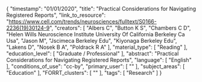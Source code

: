 {
    "timestamp": "01/01/2020",
    "title": "Practical Considerations for Navigating Registered Reports",
    "link_to_resource": "https://www.cell.com/trends/neurosciences/fulltext/S0166-2236(19)30124-9",
    "creators": [
        "Albers C",
        "Button K S",
        "Chambers C D",
        "Helen Wills Neuroscience Institute University Of California Berkeley Ca Usa",
        "Jason M",
        "Jscimeca Berkeley Edu",
        "Kiyonaga Berkeley Edu",
        "Lakens D",
        "Nosek B A",
        "Poldrack R A"
    ],
    "material_type": [
        "Reading"
    ],
    "education_level": [
        "Graduate / Professional"
    ],
    "abstract": "Practical Considerations for Navigating Registered Reports",
    "language": [
        "English"
    ],
    "conditions_of_use": "cc-by",
    "primary_user": [
        ""
    ],
    "subject_areas": [
        "Education"
    ],
    "FORRT_clusters": [
        ""
    ],
    "tags": [
        "Research"
    ]
}